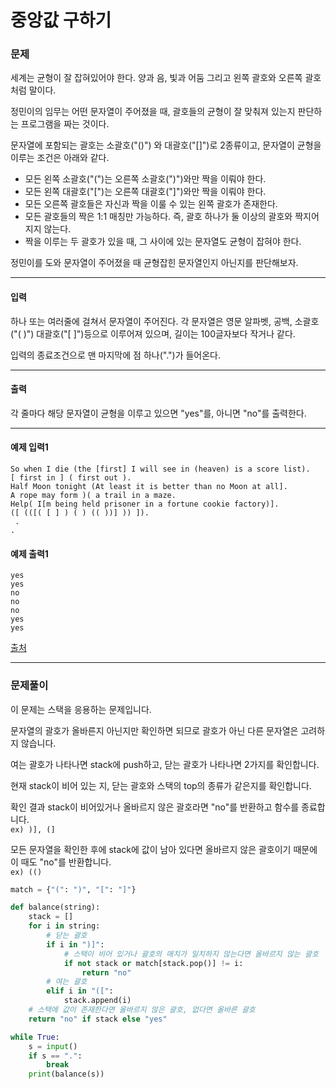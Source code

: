 # 중앙값 구하기

### 문제

세계는 균형이 잘 잡혀있어야 한다. 양과 음, 빛과 어둠 그리고 왼쪽 괄호와 오른쪽 괄호처럼 말이다.   

정민이의 임무는 어떤 문자열이 주어졌을 때, 괄호들의 균형이 잘 맞춰져 있는지 판단하는 프로그램을 짜는 것이다.   

문자열에 포함되는 괄호는 소괄호("()") 와 대괄호("[]")로 2종류이고, 문자열이 균형을 이루는 조건은 아래와 같다.   

* 모든 왼쪽 소괄호("(")는 오른쪽 소괄호(")")와만 짝을 이뤄야 한다.
* 모든 왼쪽 대괄호("[")는 오른쪽 대괄호("]")와만 짝을 이뤄야 한다.
* 모든 오른쪽 괄호들은 자신과 짝을 이룰 수 있는 왼쪽 괄호가 존재한다.
* 모든 괄호들의 짝은 1:1 매칭만 가능하다. 즉, 괄호 하나가 둘 이상의 괄호와 짝지어지지 않는다.
* 짝을 이루는 두 괄호가 있을 때, 그 사이에 있는 문자열도 균형이 잡혀야 한다.

정민이를 도와 문자열이 주어졌을 때 균형잡힌 문자열인지 아닌지를 판단해보자.

---

#### 입력

하나 또는 여러줄에 걸쳐서 문자열이 주어진다. 각 문자열은 영문 알파벳, 공백, 소괄호("( )") 대괄호("[ ]")등으로 이루어져 있으며, 길이는 100글자보다 작거나 같다.   

입력의 종료조건으로 맨 마지막에 점 하나(".")가 들어온다.   

---

#### 출력

각 줄마다 해당 문자열이 균형을 이루고 있으면 "yes"를, 아니면 "no"를 출력한다.   

---

#### 예제 입력1
~~~
So when I die (the [first] I will see in (heaven) is a score list).   
[ first in ] ( first out ).   
Half Moon tonight (At least it is better than no Moon at all].   
A rope may form )( a trail in a maze.   
Help( I[m being held prisoner in a fortune cookie factory)].   
([ (([( [ ] ) ( ) (( ))] )) ]).   
 .   
.  
~~~

#### 예제 출력1
~~~
yes
yes
no
no
no
yes
yes
~~~

[출처](https://www.acmicpc.net/problem/4949)

---

### 문제풀이

이 문제는 스택을 응용하는 문제입니다.   

문자열의 괄호가 올바른지 아닌지만 확인하면 되므로 괄호가 아닌 다른 문자열은 고려하지 않습니다.   

여는 괄호가 나타나면 stack에 push하고, 닫는 괄호가 나타나면 2가지를 확인합니다.  

현재 stack이 비어 있는 지, 닫는 괄호와 스택의 top의 종류가 같은지를 확인합니다.   

확인 결과 stack이 비어있거나 올바르지 않은 괄호라면 "no"를 반환하고 함수를 종료합니다.   
`ex) )], (]`

모든 문자열을 확인한 후에 stack에 값이 남아 있다면 올바르지 않은 괄호이기 때문에 이 때도 "no"를 반환합니다.   
`ex) (()`

~~~python
match = {"(": ")", "[": "]"}

def balance(string):
    stack = []
    for i in string:
        # 닫는 괄호
        if i in ")]":
            # 스택이 비어 있거나 괄호의 매치가 일치하지 않는다면 올바르지 않는 괄호
            if not stack or match[stack.pop()] != i:
                return "no"
        # 여는 괄호
        elif i in "([":
            stack.append(i)
    # 스택에 값이 존재한다면 올바르지 않은 괄호, 없다면 올바른 괄호
    return "no" if stack else "yes"

while True:
    s = input()
    if s == ".":
        break
    print(balance(s))
~~~
